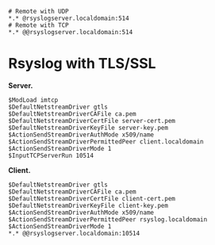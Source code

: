     # Remote with UDP
    *.* @rsyslogserver.localdomain:514
    # Remote with TCP
    *.* @@rsyslogserver.localdomain:514

Rsyslog with TLS/SSL
====================

**Server.**

    $ModLoad imtcp
    $DefaultNetstreamDriver gtls
    $DefaultNetstreamDriverCAFile ca.pem
    $DefaultNetstreamDriverCertFile server-cert.pem
    $DefaultNetstreamDriverKeyFile server-key.pem
    $ActionSendStreamDriverAuthMode x509/name
    $ActionSendStreamDriverPermittedPeer client.localdomain
    $ActionSendStreamDriverMode 1
    $InputTCPServerRun 10514

**Client.**

    $DefaultNetstreamDriver gtls
    $DefaultNetstreamDriverCAFile ca.pem
    $DefaultNetstreamDriverCertFile client-cert.pem
    $DefaultNetstreamDriverKeyFile client-key.pem
    $ActionSendStreamDriverAuthMode x509/name
    $ActionSendStreamDriverPermittedPeer rsyslog.localdomain
    $ActionSendStreamDriverMode 1
    *.* @@rsyslogserver.localdomain:10514
